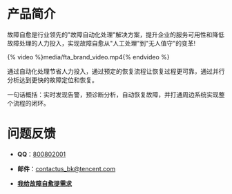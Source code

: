 # 产品简介

故障自愈是行业领先的"故障自动化处理"解决方案，提升企业的服务可用性和降低故障处理的人力投入，实现故障自愈从"人工处理"到"无人值守"的变革!

{% video %}media/fta_brand_video.mp4{% endvideo %}

通过自动化处理节省人力投入，通过预定的恢复流程让恢复过程更可靠，通过并行分析达到更快的故障定位和恢复。

一句话概括：实时发现告警，预诊断分析，自动恢复故障，并打通周边系统实现整个流程的闭环。


# 问题反馈

- **QQ**：[800802001](http://wpa.b.qq.com/cgi/wpa.php?ln=1&key=XzgwMDgwMjAwMV80NDMwOTZfODAwODAyMDAxXzJf)

- **邮件**：contactus_bk@tencent.com

- **[我给故障自愈提需求](http://bk.tencent.com/s-mart/community/ask)**



